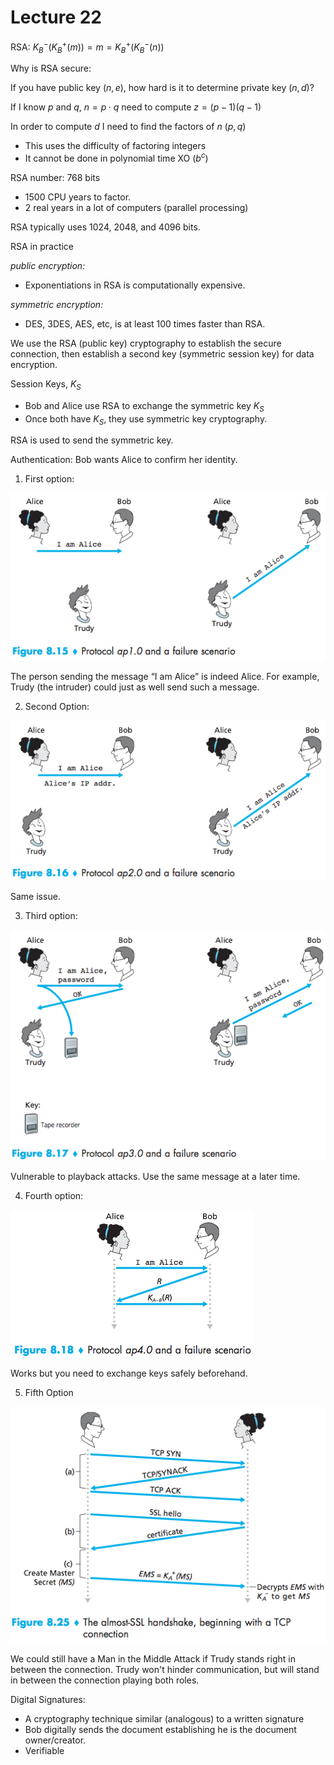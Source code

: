 # Lecture 22 #

RSA:
$K_B^-(K_B^+(m))=m=K_B^+(K_B^-(n))$

Why is RSA secure:

If you have public key $(n,e)$, how hard is it to determine private key $(n,d)$?

If I know $p$ and $q$, $n=p\cdot q$ need to compute $z=(p-1)(q-1)$

In order to compute $d$ I need to find the factors of $n$ $(p,q)$

- This uses the difficulty of factoring integers
- It cannot be done in polynomial time XO ($b^c$)

RSA number: 768 bits
- 1500 CPU years to factor.
- 2 real years in a lot of computers (parallel processing)

RSA typically uses 1024, 2048, and 4096 bits.

RSA in practice


_public encryption:_
- Exponentiations in RSA is computationally expensive.

_symmetric encryption:_
- DES, 3DES, AES, etc, is at least 100 times faster than RSA.

We use the RSA (public key) cryptography to establish the secure connection, then establish a second key (symmetric session key) for data encryption.

Session Keys, $K_S$

- Bob and Alice use RSA to exchange the symmetric key $K_S$
- Once both have $K_S$, they use symmetric key cryptography.

RSA is used to send the symmetric key.

Authentication:
Bob wants Alice to confirm her identity.

1. First option:

![f-8-15](f-8-15.png)

The person sending the message “I am Alice” is indeed Alice. For example, Trudy (the intruder) could just as well send such a message.

2. Second Option:

![f-8-16](f-8-16.png)

Same issue.

3. Third option:

![f-8-17](f-8-17.png)

Vulnerable to playback attacks. Use the same message at a later time.

4. Fourth option:

![f-8-18](f-8-18.png)

Works but you need to exchange keys safely beforehand.

5. Fifth Option

![f-8-25](f-8-25.png)


We could still have a Man in the Middle Attack if Trudy stands right in between the connection. Trudy won't hinder communication, but will stand in between the connection playing both roles.

Digital Signatures:

- A cryptography technique similar (analogous) to a written signature
- Bob digitally sends the document establishing he is the document owner/creator.
- Verifiable
